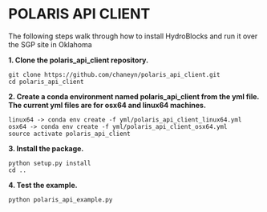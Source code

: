 POLARIS API CLIENT
===================

The following steps walk through how to install HydroBlocks and run it over the SGP site in Oklahoma

**1. Clone the polaris_api_client repository.**

```
git clone https://github.com/chaneyn/polaris_api_client.git
cd polaris_api_client
```

**2. Create a conda environment named polaris_api_client from the yml file. The current yml files are for osx64 and linux64 machines.** 

```
linux64 -> conda env create -f yml/polaris_api_client_linux64.yml
osx64 -> conda env create -f yml/polaris_api_client_osx64.yml
source activate polaris_api_client
```

**3. Install the package.**

```
python setup.py install
cd ..
```

**4. Test the example.**

```
python polaris_api_example.py
```
